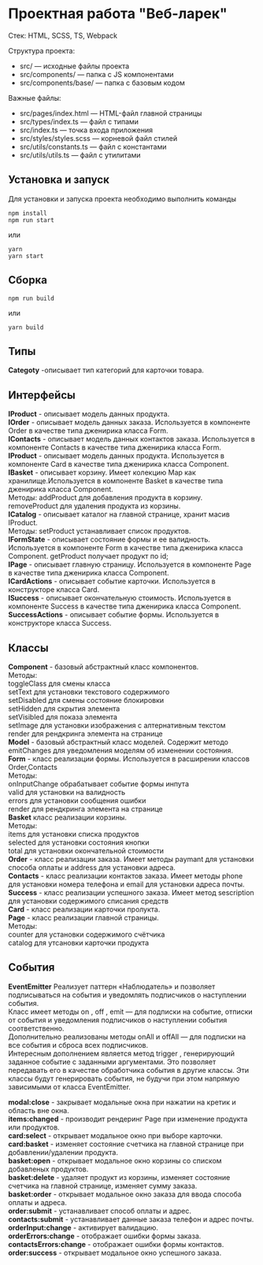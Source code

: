 # Проектная работа "Веб-ларек"

Стек: HTML, SCSS, TS, Webpack

Структура проекта:

- src/ — исходные файлы проекта
- src/components/ — папка с JS компонентами
- src/components/base/ — папка с базовым кодом

Важные файлы:

- src/pages/index.html — HTML-файл главной страницы
- src/types/index.ts — файл с типами
- src/index.ts — точка входа приложения
- src/styles/styles.scss — корневой файл стилей
- src/utils/constants.ts — файл с константами
- src/utils/utils.ts — файл с утилитами

## Установка и запуск

Для установки и запуска проекта необходимо выполнить команды

```
npm install
npm run start
```

или

```
yarn
yarn start
```

## Сборка

```
npm run build
```

или

```
yarn build
```

## Типы
__Categoty__ -описывает тип категорий для карточки товара.

## Интерфейсы
__IProduct__ - описывает модель данных продукта.  
__IOrder__ - описывает модель данных заказа. Используется в компоненте Order в качестве типа дженирика класса Form.  
__IContacts__ - описывает модель данных контактов заказа. Используется в компоненте Contacts в качестве типа дженирика класса Form.  
__IProduct__ - описывает модель данных продукта.  Используется в компоненте Card в качестве типа дженирика класса Component.  
__IBasket__ - описывает корзину. Имеет колекцию Map как хранилище.Используется в компоненте Basket в качестве типа дженирика класса Component.  
Методы: addProduct для добавления продукта в корзину.  
        removeProduct для удаления продукта из корзины.  
__ICatalog__ - описывает каталог на главной странице, хранит масив IProduct.  
Методы: setProduct устанавливает список продуктов.  
__IFormState__ - описывает состояние формы и ее валидность. Используется в компоненте Form в качестве типа дженирика класса Component.
        getProduct получает продукт по id;  
__IPage__ - описывает главную страницу. Используется в компоненте Page в качестве типа дженирика класса Component.  
__ICardActions__ - описывает событие карточки. Используется в конструкторе класса Card.  
__ISuccess__ - описывает окончательную стоимость. Используется в компоненте Success в качестве типа дженирика класса Component.  
__SuccessActions__ -  описывает событие формы. Используется в конструкторе класса Success.  

## Классы
__Component__ - базовый абстрактный класс компонентов.  
Методы:  
    toggleClass для смены класса  
    setText для установки текстового содержимого  
    setDisabled для смены состояние блокировки  
    setHidden для скрытия элемента  
    setVisibled для показа элемента  
    setImage для установки изображения с алтернативным текстом  
        render для рендкринга элемента на странице  
__Model__ - базовый абстрактный класс моделей. Содержит методо emitChanges для уведомления моделям об изменении состояния.  
__Form__ - класс реализации формы. Используется в расширении классов Order,Contacts  
Методы:  
    onInputChange обрабатывает событие формы инпута  
    valid для установки на валидность  
    errors для установки сообщения ошибки  
    render для рендкринга элемента на странице  
__Basket__ класс реализации корзины.  
Методы:  
    items для установки списка продуктов  
    selected для установки состояния кнопки  
    total для установки окончательной стоимости  
__Order__ - класс реализации заказа. Имеет методы paymant для установки способа оплаты и address для установки адреса.  
__Contacts__ - класс реализации контактов заказа. Имеет методы phone для установки номера телефона и email для установки адреса почты.  
__Success__ - класс реализации успешного заказа. Имеет метод sescription для установки содержимого списания средств  
__Card__ - класс реализации карточки пролукта.  
__Page__ - класс реализации главной страницы.  
Методы:  
    counter для установки содержимого счётчика  
    catalog для утсановки карточки продукта  

 ## События

__EventEmitter__ Реализует паттерн «Наблюдатель» и позволяет подписываться на события и уведомлять подписчиков
о наступлении события.  
Класс имеет методы on ,  off ,  emit  — для подписки на событие, отписки от события и уведомления
подписчиков о наступлении события соответственно.  
Дополнительно реализованы методы  onAll и  offAll  — для подписки на все события и сброса всех
подписчиков.  
Интересным дополнением является метод  trigger , генерирующий заданное событие с заданными
аргументами. Это позволяет передавать его в качестве обработчика события в другие классы. Эти
классы будут генерировать события, не будучи при этом напрямую зависимыми от
класса  EventEmitter.  

__modal:close__ - закрывает модальные окна при нажатии на кретик и область вне окна.   
__items:changed__ - производит рендеринг Page при изменение продукта или продуктов.  
__card:select__ - открывает модальное окно при выборе карточки.  
__card:basket__ - изменяет состояние счетчика на главной странице при добавлении/удалении продукта.  
__basket:open__ - открывает модальное окно корзины со списком добавленых продуктов.  
__basket:delete__ - удаляет продукт из корзины, изменяет состояние счетчика на главной странице, изменяет сумму заказа.  
__basket:order__ - открывает модальное окно заказа для ввода способа оплаты и адреса.  
__order:submit__ - устанавливает способ оплаты и адрес.  
__contacts:submit__ - устанавливает данные заказа телефон и адрес почты.  
__orderInput:change__ - активирует валидацию.  
__orderErrors:change__ - отображает ошибки формы заказа.  
__contactsErrors:change__ - отображает ошибки формы контактов.  
__order:success__ - открывает модальное окно успешного заказа.  
